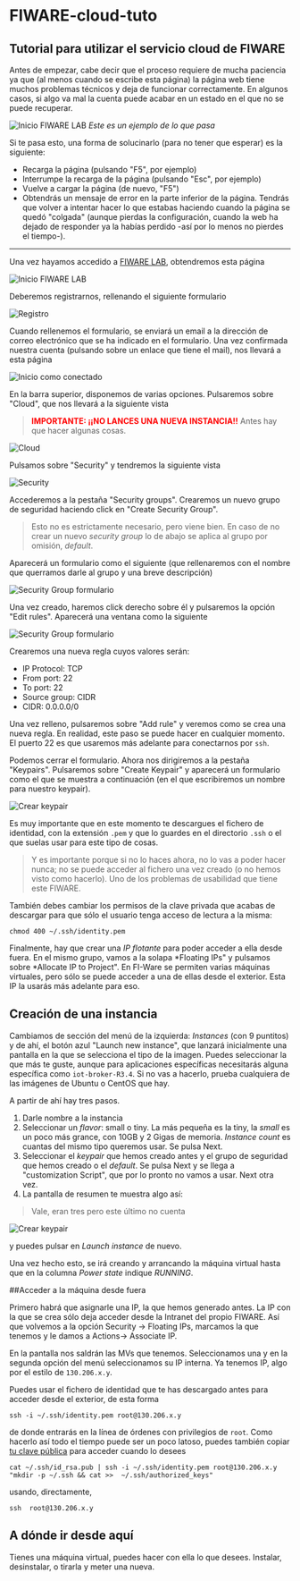 FIWARE-cloud-tuto
=================

Tutorial para utilizar el servicio cloud de FIWARE
--------------------------------------------------

Antes de empezar, cabe decir que el proceso requiere de mucha paciencia ya que (al menos cuando se escribe esta página) la página web tiene muchos problemas técnicos y deja de funcionar correctamente. En algunos casos, si algo va mal la cuenta puede acabar en un estado en el que no se puede recuperar.

![Inicio FIWARE LAB](images/creacioncloud/0.jpg)
*Este es un ejemplo de lo que pasa*

Si te pasa esto, una forma de solucinarlo (para no tener que esperar) es la siguiente:
+ Recarga la página (pulsando "F5", por ejemplo)
+ Interrumpe la recarga de la página (pulsando "Esc", por ejemplo)
+ Vuelve a cargar la página (de nuevo, "F5")
+ Obtendrás un mensaje de error en la parte inferior de la página. Tendrás que volver a intentar hacer lo que estabas haciendo cuando la página se quedó "colgada" (aunque pierdas la configuración, cuando la web ha dejado de responder ya la habías perdido -así por lo menos no pierdes el tiempo-).


****

Una vez hayamos accedido a [FIWARE LAB](https://account.lab.fi-ware.org/), obtendremos esta página

![Inicio FIWARE LAB](images/creacioncloud/1.jpg)

Deberemos registrarnos, rellenando el siguiente formulario

![Registro](images/creacioncloud/2.jpg)

Cuando rellenemos el formulario, se enviará un email a la dirección de correo electrónico que se ha indicado en el formulario. Una vez confirmada nuestra cuenta (pulsando sobre un enlace que tiene el mail), nos llevará a esta página

![Inicio como conectado](images/creacioncloud/3.jpg)

En la barra superior, disponemos de varias opciones. Pulsaremos sobre "Cloud", que nos llevará a la siguiente vista

><font color="red">**IMPORTANTE: ¡¡NO LANCES UNA NUEVA INSTANCIA!!**</font>
>Antes hay que hacer algunas cosas.

![Cloud](images/creacioncloud/4.jpg)

Pulsamos sobre "Security" y tendremos la siguiente vista

![Security](images/creacioncloud/5.jpg)

Accederemos a la pestaña "Security groups". Crearemos un nuevo grupo de seguridad haciendo click en "Create Security Group".

>Esto no es estrictamente necesario, pero viene bien. En caso de no crear un nuevo *security group* lo de abajo se aplica al grupo por omisión, *default*.

Aparecerá un formulario como el siguiente (que rellenaremos con el nombre que querramos darle al grupo y una breve descripción)

![Security Group formulario](images/creacioncloud/6.jpg)

Una vez creado, haremos click derecho sobre él y pulsaremos la opción "Edit rules". Aparecerá una ventana como la siguiente

![Security Group formulario](images/creacioncloud/security-group.png)

Crearemos una nueva regla cuyos valores serán:

+ IP Protocol: TCP
+ From port: 22
+ To port: 22
+ Source group: CIDR
+ CIDR: 0.0.0.0/0

Una vez relleno, pulsaremos sobre "Add rule" y veremos como se crea una nueva regla. En realidad, este paso se puede hacer en cualquier momento. El puerto 22 es que usaremos más adelante para conectarnos por `ssh`.

Podemos cerrar el formulario. Ahora nos dirigiremos a la pestaña "Keypairs". Pulsaremos sobre "Create Keypair" y aparecerá un formulario como el que se muestra a continuación (en el que escribiremos un nombre para nuestro keypair).

![Crear keypair](images/creacioncloud/7.jpg)

Es muy importante que en este momento te descargues el fichero de identidad, con la extensión `.pem` y que lo guardes en el directorio `.ssh` o el que suelas usar para este tipo de cosas.

>Y es importante porque si no lo haces ahora, no lo vas a poder hacer nunca; no se puede acceder al fichero una vez creado (o no hemos visto como hacerlo). Uno de los problemas de usabilidad que tiene este FIWARE.

También debes cambiar los permisos de la clave privada que acabas de descargar para que sólo el usuario tenga acceso de lectura a la misma:

```
chmod 400 ~/.ssh/identity.pem
```

Finalmente, hay que crear una *IP flotante* para poder acceder a ella desde fuera. En el mismo grupo, vamos a la solapa *Floating IPs" y pulsamos sobre *Allocate IP to Project". En FI-Ware se permiten varias máquinas virtuales, pero sólo se puede acceder a una de ellas desde el exterior. Esta IP la usarás más adelante para eso.

## Creación de una instancia

Cambiamos de sección del menú de la izquierda: *Instances* (con 9 puntitos) y de ahí, el botón azul "Launch new instance", que lanzará inicialmente una pantalla en la que se selecciona el tipo de la imagen. Puedes seleccionar la que más te guste, aunque para aplicaciones específicas necesitarás alguna específica como `iot-broker-R3.4`. Si no vas a hacerlo, prueba cualquiera de las imágenes de Ubuntu o CentOS que hay.

A partir de ahí hay tres pasos.

1. Darle nombre a la instancia
2. Seleccionar un *flavor*: small o tiny. La más pequeña es la tiny, la *small* es un poco más grance, con 10GB y 2 Gigas de memoria. *Instance count* es cuantas del mismo tipo queremos usar. Se pulsa Next.
3. Seleccionar el *keypair* que hemos creado antes y el grupo de seguridad que hemos creado o el *default*. Se pulsa Next y se llega a "customization Script", que por lo pronto no vamos a usar. Next otra vez.
4. La pantalla de resumen te muestra algo así:

>Vale, eran tres pero este último no cuenta

![Crear keypair](images/creacioncloud/summary.png)

y puedes pulsar en *Launch instance* de nuevo.

Una vez hecho esto, se irá creando y arrancando la máquina virtual hasta que en la columna *Power state* indique *RUNNING*.

##Acceder a la máquina desde fuera

Primero habrá que asignarle una IP, la que hemos generado antes. La IP con la que se crea sólo deja acceder desde la Intranet del propio FIWARE. Así que volvemos a la opción Security -> Floating IPs, marcamos la que tenemos y le damos a Actions-> Associate IP.

En la pantalla nos saldrán las MVs que tenemos. Seleccionamos una y en la segunda opción del menú seleccionamos su IP interna. Ya tenemos IP, algo por el estilo de `130.206.x.y`.

Puedes usar el fichero de identidad que te has descargado antes para acceder desde el exterior, de esta forma

```
ssh -i ~/.ssh/identity.pem root@130.206.x.y
```

de donde entrarás en la línea de órdenes con privilegios de `root`. Como hacerlo así todo el tiempo puede ser un poco latoso, puedes también copiar [tu clave pública](http://git-scm.com/book/es/v1/Git-en-un-servidor-Generando-tu-clave-p%C3%BAblica-SSH) para acceder cuando lo desees

```
cat ~/.ssh/id_rsa.pub | ssh -i ~/.ssh/identity.pem root@130.206.x.y "mkdir -p ~/.ssh && cat >>  ~/.ssh/authorized_keys"
```

usando, directamente,

```
ssh  root@130.206.x.y
```

## A dónde ir desde aquí

Tienes una máquina virtual, puedes hacer con ella lo que desees. Instalar, desinstalar, o tirarla y meter una nueva.
